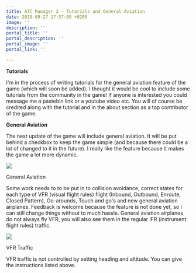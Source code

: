 ```yaml
---
title: ATC Manager 2 - Tutorials and General Aviation
date: 2018-09-27 17:57:08 +0200
image: ''
description: ''
portal_title: ''
portal_description: ''
portal_image: ''
portal_link: ''

---
```

**Tutorials**

I'm in the process of writing tutorials for the general aviation feature of the game (which will soon be added). I thought it would be cool to include some tutorials from the community in the game! If anyone is interested you could message me a pastebin link or a youtube video etc. You will of course be credited along with the tutorial and in the about section as a top contributor of the game.

**General Aviation**

The next update of the game will include general aviation. It will be put behind a checkbox to keep the game simple (and because there could be a lot of changed to it in the future). I really like the feature because it makes the game a lot more dynamic.

[![](https://i.redd.it/7nt4p2q6wqo11.png)](https://i.redd.it/7nt4p2q6wqo11.png)

General Aviation

Some work needs to to be put in to collision avoidance, correct states for each type of VFR (visual flight rules) flight (Inbound, Outbound, Enroute, Closed Pattern), Go-arounds, Touch and go's and new general aviation airplanes. Feedback is welcome because the feature is not done yet, so i can still change things without to much hassle. General aviation airplanes do not always fly VFR, you will also see them in the regular IFR (instrument flight rules) traffic.

[![](https://i.redd.it/md0y9c5bxqo11.png)](https://i.redd.it/md0y9c5bxqo11.png)

VFR Traffic

VFR traffic is not controlled by setting heading and altitude. You can give the instructions listed above.